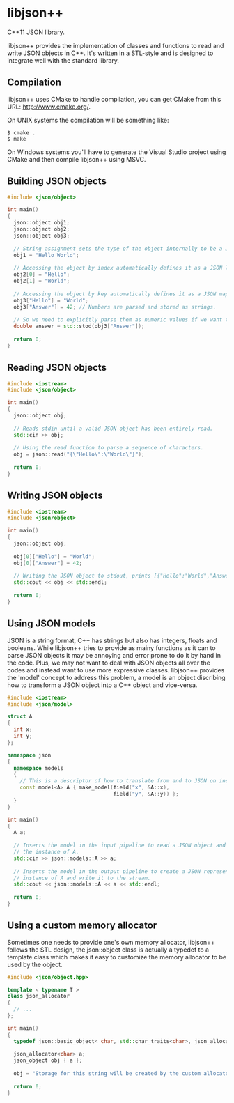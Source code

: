 libjson++
=========

C++11 JSON library.

libjson++ provides the implementation of classes and functions to read and write JSON objects in C++.
It's written in a STL-style and is designed to integrate well with the standard library.

Compilation
-----------

libjson++ uses CMake to handle compilation, you can get CMake from this URL: http://www.cmake.org/.

On UNIX systems the compilation will be something like:

    $ cmake .
    $ make

On Windows systems you'll have to generate the Visual Studio project using CMake and then compile libjson++
using MSVC.

Building JSON objects
---------------------

```c++
#include <json/object>

int main()
{
  json::object obj1;
  json::object obj2;
  json::object obj3;
  
  // String assignment sets the type of the object internally to be a JSON string.
  obj1 = "Hello World";
  
  // Accessing the object by index automatically defines it as a JSON list.
  obj2[0] = "Hello";
  obj2[1] = "World";
  
  // Accessing the object by key automatically defines it as a JSON map.
  obj3["Hello"] = "World";
  obj3["Answer"] = 42; // Numbers are parsed and stored as strings.
  
  // So we need to explicitly parse them as numeric values if we want to manipulate them.
  double answer = std::stod(obj3["Answer"]);
  
  return 0;
}
```

Reading JSON objects
--------------------

```c++
#include <iostream>
#include <json/object>

int main()
{
  json::object obj;
  
  // Reads stdin until a valid JSON object has been entirely read.
  std::cin >> obj;
  
  // Using the read function to parse a sequence of characters.
  obj = json::read("{\"Hello\":\"World\"}");
  
  return 0;
}
```

Writing JSON objects
--------------------

```c++
#include <iostream>
#include <json/object>

int main()
{
  json::object obj;
  
  obj[0]["Hello"] = "World";
  obj[0]["Answer"] = 42;
  
  // Writing the JSON object to stdout, prints [{"Hello":"World","Answer":42}]
  std::cout << obj << std::endl;
  
  return 0;
}
```

Using JSON models
-----------------

JSON is a string format, C++ has strings but also has integers, floats and booleans.
While libjson++ tries to provide as mainy functions as it can to parse JSON objects it may be annoying and error
prone to do it by hand in the code. Plus, we may not want to deal with JSON objects all over the codes
and instead want to use more expressive classes.
libjson++ provides the 'model' concept to address this problem, a model is an object discribing how to transform
a JSON object into a C++ object and vice-versa.
```c++
#include <iostream>
#include <json/model>

struct A
{
  int x;
  int y;
};

namespace json
{
  namespace models
  {
    // This is a descriptor of how to translate from and to JSON on instances of A.
    const model<A> A { make_model(field("x", &A::x),
                                  field("y", &A::y)) };
  }
}

int main()
{
  A a;
  
  // Inserts the model in the input pipeline to read a JSON object and flush it into
  // the instance of A.
  std::cin >> json::models::A >> a;
  
  // Inserts the model in the output pipeline to create a JSON representation of the
  // instance of A and write it to the stream.
  std::cout << json::models::A << a << std::endl;
  
  return 0;
}
```

Using a custom memory allocator
-------------------------------

Sometimes one needs to provide one's own memory allocator, libjson++ follows the STL design, the json::object
class is actually a typedef to a template class which makes it easy to customize the memory allocator to be
used by the object.
```c++
#include <json/object.hpp>

template < typename T >
class json_allocator
{
  // ...
};

int main()
{
  typedef json::basic_object< char, std::char_traits<char>, json_allocator<char> > json_object;
  
  json_allocator<char> a;
  json_object obj { a };
  
  obj = "Storage for this string will be created by the custom allocator";
  
  return 0;
}
```